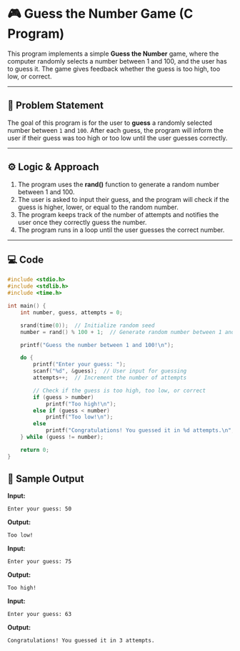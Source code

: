 # 🎮 Guess the Number Game (C Program)

This program implements a simple **Guess the Number** game, where the computer randomly selects a number between 1 and 100, and the user has to guess it. The game gives feedback whether the guess is too high, too low, or correct.

---

## 🧠 Problem Statement

The goal of this program is for the user to **guess** a randomly selected number between `1` and `100`. After each guess, the program will inform the user if their guess was too high or too low until the user guesses correctly.

---

## ⚙️ Logic & Approach

1. The program uses the **rand()** function to generate a random number between 1 and 100.
2. The user is asked to input their guess, and the program will check if the guess is higher, lower, or equal to the random number.
3. The program keeps track of the number of attempts and notifies the user once they correctly guess the number.
4. The program runs in a loop until the user guesses the correct number.

---

## 💻 Code

```c
#include <stdio.h>
#include <stdlib.h>
#include <time.h>

int main() {
    int number, guess, attempts = 0;

    srand(time(0));  // Initialize random seed
    number = rand() % 100 + 1;  // Generate random number between 1 and 100

    printf("Guess the number between 1 and 100!\n");

    do {
        printf("Enter your guess: ");
        scanf("%d", &guess);  // User input for guessing
        attempts++;  // Increment the number of attempts

        // Check if the guess is too high, too low, or correct
        if (guess > number) 
            printf("Too high!\n");
        else if (guess < number) 
            printf("Too low!\n");
        else 
            printf("Congratulations! You guessed it in %d attempts.\n", attempts);  // Correct guess
    } while (guess != number);

    return 0;
}
```
## 🧪 Sample Output
**Input:**

```
Enter your guess: 50
```

**Output:**

```
Too low!
```

**Input:**

```
Enter your guess: 75
```

**Output:**

```
Too high!
```

**Input:**

```
Enter your guess: 63
```

**Output:**

```
Congratulations! You guessed it in 3 attempts.
```
